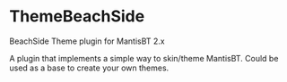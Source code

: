 # ThemeBeachSide
BeachSide Theme plugin for MantisBT 2.x

A plugin that implements a simple way to skin/theme MantisBT. Could be used as a base to create your own themes.